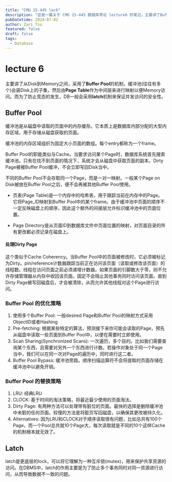 ```yaml
---
title: "CMU 15-445 lec6"
description: "这是一篇关于 CMU 15-445 数据库导论 lecture6 的笔记，主要讲了Buffer Pool的概念，以及其优化策略。"
pubDatetime: 2024-07-02
author: Zari Tsu
featured: false
draft: false
tags:
  - Database
---
```


# lecture 6

主要讲了从Disk到Memory之间，采用了**Buffer Pool**的机制，缓冲池(往往有多个)会装Disk上的子集，然后由**Page Table**作为中间层来进行映射以便Memory访问。而为了防止竞态的发生，DB一般会采用**latch**机制来保证并发访问的安全性。

## Buffer Pool

缓冲池是从磁盘中读取的页面中的内存缓存。它本质上是数据库内部分配的大型内存区域，用于存储从磁盘获取的页面。

缓冲池的内存区域组织为固定大小页面的数组。每个entry都称为一个frame。

Buffer Pool的职能类似与Cache。当要求访问某个Page时，数据库系统首先搜索缓冲池。只有在找不到页面的情况下，系统才会从磁盘中获取页面的副本。Dirty Page被被Buffer Pool缓冲，不会立即写回Disk当中。

不同的Buffer Pool不会存取同一个Page，而是一对一映射。一般某个Page on Disk被放在Buffer Pool之后，便不会再被其他Buffer Pool使用。

* 页表(Page Table)是一个内存中的哈希表，用于跟踪当前在内存中的Page。它将Page_ID映射到Buffer Pool中的某个frame。由于缓冲池中页面的顺序不一定反映磁盘上的顺序，因此这个额外的间接层允许标识缓冲池中的页面位置。

* Page Directory是从页面ID到数据库文件中页面位置的映射，对页面目录的所有更改都必须记录在磁盘上。

#### 处理Dirty Page

这个类似于Cache Coherency。当Buffer Pool中的页面被修改时，它必须被标记为Dirty。pin/reference计数器跟踪当前正在访问该页面（读取或修改该页面）的线程数。线程在访问页面之前必须递增计数器。如果页面的引脚数大于零，则不允许存储管理器从内存中收回该页面。固定不会阻止其他事务同时访问该页面。直到Dirty Page被写回磁盘后，才会被清除，从而允许其他线程对这个Page进行访问。

### Buffer Pool 的优化策略

1. 使用多个Buffer Pool: 一般desired Page和Buffer Pool的映射方式采用ObjectID或者Hashing
2. Pre-fetching: 根据某些特定的算法，预测接下来你可能会读取的Page，预先从磁盘中读取一些页面到Buffer Pool中，以便在需要时立即使用。
3. Scan Sharing(Synchronized Scans): 一次遍历，多个目的。比如我们需要查询某个东西，且需要对另外一个东西进行计数。若操作对象处于同一个Page当中，我们可以在同一次对Page的遍历中，同时进行这二者。
4. Buffer Pool Bypass: 缓冲池旁路。顺序扫描运算符不会将提取的页面存储在缓冲池中以避免开销。

### Buffer Pool 的替换策略

1. LRU: 经典LRU
2. CLOCK: 基于时间的淘汰策略，将最近最少使用的页面淘汰。
3. Dirty Page: 有两种方法可以处理带有脏位的页面。最快的选择是删除缓冲池中未脏的任何页面。较慢的方法是将脏页写回磁盘，以确保其更改被持久化。
4. Alternatives: 因为LRU和CLOCK对于顺序读取很有问题，比如总共有100个Page，而一个Pool总共就10个Page大，每次读取就是不同的10个这样Cache的机制根本就无效了。

## Latch

latch是更底层的lock，可以将它理解为一种互斥锁(mutex)，用来保护共享资源的访问。在DBMS中，latch的作用主要是为了防止多个事务同时对同一资源进行访问，从而导致数据不一致的问题。
